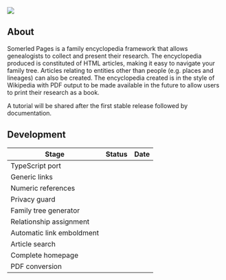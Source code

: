 <img src="https://jackjmiller.ams3.digitaloceanspaces.com/res/somerled_pages_logo.png"/>

## About

Somerled Pages is a family encyclopedia framework that allows genealogists to collect and present their research. The encyclopedia produced is constituted of HTML articles, making it easy to navigate your family tree. Articles relating to entities other than people (e.g. places and lineages) can also be created. The encyclopedia created is in the style of Wikipedia with PDF output to be made available in the future to allow users to print their research as a book.

A tutorial will be shared after the first stable release followed by documentation.

## Development

| Stage                     | Status      | Date        |
|---------------------------|-------------|-------------|
| TypeScript port           |             |             |
| Generic links             |             |             |
| Numeric references        |             |             |
| Privacy guard             |             |             |
| Family tree generator     |             |             |
| Relationship assignment   |             |             |
| Automatic link emboldment |             |             |
| Article search            |             |             |
| Complete homepage         |             |             |
| PDF conversion            |             |             |
